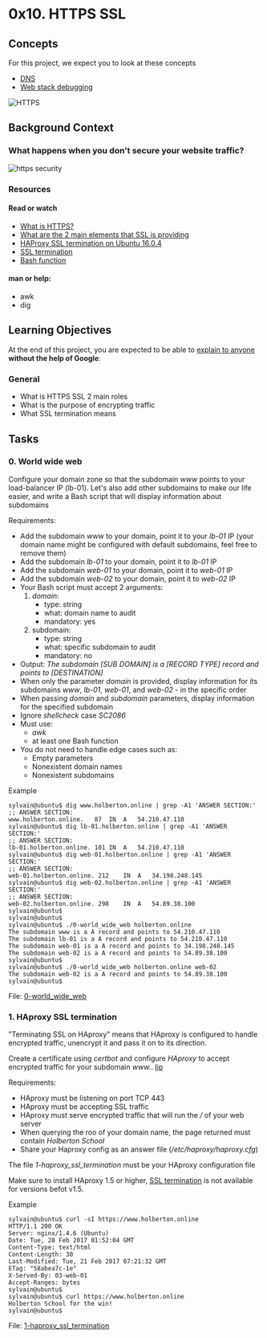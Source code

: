 # 0x10. HTTPS SSL

## Concepts
For this project, we expect you to look at these concepts
* [DNS]()
* [Web stack debugging]()

![HTTPS](https://s3.amazonaws.com/intranet-projects-files/holbertonschool-sysadmin_devops/276/FlhGPEK.png)

## Background Context
### What happens when you don't secure your website traffic?
![https security](https://s3.amazonaws.com/intranet-projects-files/holbertonschool-sysadmin_devops/276/xCmOCgw.gif)

### Resources
#### Read or watch
* [What is HTTPS?](https://www.instantssl.com/http-vs-https)
* [What are the 2 main elements that SSL is providing](https://www.sslshopper.com/why-ssl-the-purpose-of-using-ssl-certificates.html)
* [HAProxy SSL termination on Ubuntu 16.0.4](https://docs.ionos.com/cloud/)
* [SSL termination](https://en.wikipedia.org/wiki/TLS_termination_proxy)
* [Bash function](https://tldp.org/LDP/abs/html/complexfunct.html)

#### man or help:
* awk
* dig

## Learning Objectives
At the end of this project, you are expected to be able to [explain to anyone](https://fs.blog/feynman-learning-technique/) **without the help of Google**:

### General
* What is HTTPS SSL 2 main roles
* What is the purpose of encrypting traffic
* What SSL termination means

## Tasks
### 0. World wide web
Configure your domain zone so that the subdomain *www* points to your load-balancer IP (lb-01). Let's also add other subdomains to make our life easier, and write a Bash script that will display information about subdomains

Requirements:
* Add the subdomain *www* to your domain, point it to your *lb-01* IP (your domain name might be configured with default subdomains, feel free to remove them)
* Add the subdomain *lb-01* to your domain, point it to *lb-01* IP
* Add the subdomain *web-01* to your domain, point it to *web-01* IP
* Add the subdomain *web-02* to your domain, point it to *web-02* IP
* Your Bash script must accept 2 arguments:
    1. *domain*:
        * type: string
        * what: domain name to audit
        * mandatory: yes
    2. subdomain:
        * type: string
        * what: specific subdomain to audit
        * mandatory: no
* Output: *The subdomain [SUB DOMAIN] is a [RECORD TYPE] record and points to [DESTINATION]*
* When only the parameter *domain* is provided, display information for its subdomains *www*, *lb-01*, *web-01*, and *web-02* - in the specific order
* When passing *domain* and *subdomain* parameters, display information for the specified subdomain
* Ignore *shellcheck* case *SC2086*
* Must use:
    * *awk*
    * at least one Bash function
* You do not need to handle edge cases such as:
    * Empty parameters
    * Nonexistent domain names
    * Nonexistent subdomains

Example
```
sylvain@ubuntu$ dig www.holberton.online | grep -A1 'ANSWER SECTION:'
;; ANSWER SECTION:
www.holberton.online.   87  IN  A   54.210.47.110
sylvain@ubuntu$ dig lb-01.holberton.online | grep -A1 'ANSWER SECTION:'
;; ANSWER SECTION:
lb-01.holberton.online. 101 IN  A   54.210.47.110
sylvain@ubuntu$ dig web-01.holberton.online | grep -A1 'ANSWER SECTION:'
;; ANSWER SECTION:
web-01.holberton.online. 212    IN  A   34.198.248.145
sylvain@ubuntu$ dig web-02.holberton.online | grep -A1 'ANSWER SECTION:'
;; ANSWER SECTION:
web-02.holberton.online. 298    IN  A   54.89.38.100
sylvain@ubuntu$
sylvain@ubuntu$
sylvain@ubuntu$ ./0-world_wide_web holberton.online
The subdomain www is a A record and points to 54.210.47.110
The subdomain lb-01 is a A record and points to 54.210.47.110
The subdomain web-01 is a A record and points to 34.198.248.145
The subdomain web-02 is a A record and points to 54.89.38.100
sylvain@ubuntu$
sylvain@ubuntu$ ./0-world_wide_web holberton.online web-02
The subdomain web-02 is a A record and points to 54.89.38.100
sylvain@ubuntu$
```

File: [0-world_wide_web]()

### 1. HAproxy SSL termination
"Terminating SSL on HAproxy" means that HAproxy is configured to handle encrypted traffic, unencrypt it and pass it on to its direction.

Create a certificate using *certbot* and configure *HAproxy* to accept encrypted traffic for your subdomain *www.*. [Iip](https://www.digitalocean.com/community/tutorials/how-to-secure-haproxy-with-let-s-encrypt-on-ubuntu-14-04)

Requirements:
* HAproxy must be listening on port TCP 443
* HAproxy must be accepting SSL traffic
* HAproxy must serve encrypted traffic that will run the */* of your web server
* When querying the roo of your domain name, the page returned must contain *Holberton School*
* Share your Haproxy config as an answer file (*/etc/haproxy/haproxy.cfg*)

The file *1-haproxy_ssl_termination* must be your HAproxy configuration file

Make sure to install HAproxy 1.5 or higher, [SSL termination](https://en.wikipedia.org/wiki/TLS_termination_proxy) is not available for versions befot v1.5.

Example
```
sylvain@ubuntu$ curl -sI https://www.holberton.online
HTTP/1.1 200 OK
Server: nginx/1.4.6 (Ubuntu)
Date: Tue, 28 Feb 2017 01:52:04 GMT
Content-Type: text/html
Content-Length: 30
Last-Modified: Tue, 21 Feb 2017 07:21:32 GMT
ETag: "58abea7c-1e"
X-Served-By: 03-web-01
Accept-Ranges: bytes
sylvain@ubuntu$
sylvain@ubuntu$ curl https://www.holberton.online
Holberton School for the win!
sylvain@ubuntu$
```

File: [1-haproxy_ssl_termination]()
